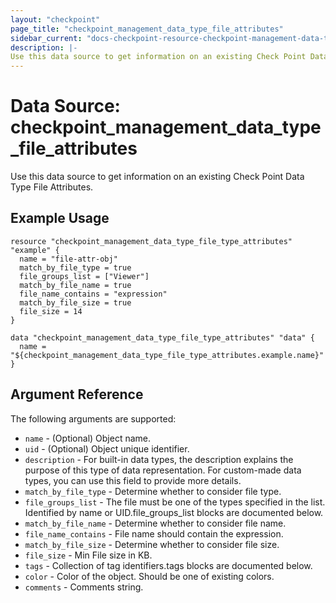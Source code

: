 ```yaml
---
layout: "checkpoint"
page_title: "checkpoint_management_data_type_file_attributes"
sidebar_current: "docs-checkpoint-resource-checkpoint-management-data-type-file-attributes"
description: |-
Use this data source to get information on an existing Check Point Data Type File Attributes.
---
```


# Data Source: checkpoint_management_data_type_file_attributes

Use this data source to get information on an existing  Check Point Data Type File Attributes.

## Example Usage


```hcl
resource "checkpoint_management_data_type_file_type_attributes" "example" {
  name = "file-attr-obj"
  match_by_file_type = true
  file_groups_list = ["Viewer"]
  match_by_file_name = true
  file_name_contains = "expression"
  match_by_file_size = true
  file_size = 14
}

data "checkpoint_management_data_type_file_type_attributes" "data" {
  name = "${checkpoint_management_data_type_file_type_attributes.example.name}"
}
```

## Argument Reference

The following arguments are supported:

* `name` - (Optional) Object name. 
* `uid` - (Optional) Object unique identifier.
* `description` -  For built-in data types, the description explains the purpose of this type of data representation.
For custom-made data types, you can use this field to provide more details. 
* `match_by_file_type` -  Determine whether to consider file type. 
* `file_groups_list` -  The file must be one of the types specified in the list.
Identified by name or UID.file_groups_list blocks are documented below.
* `match_by_file_name` -  Determine whether to consider file name. 
* `file_name_contains` -  File name should contain the expression. 
* `match_by_file_size` -  Determine whether to consider file size. 
* `file_size` -  Min File size in KB. 
* `tags` -  Collection of tag identifiers.tags blocks are documented below.
* `color` -  Color of the object. Should be one of existing colors. 
* `comments` -  Comments string. 

